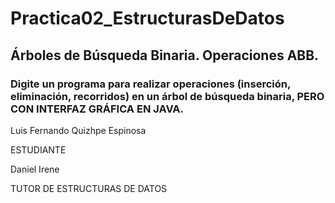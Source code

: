 # Practica02_EstructurasDeDatos
## Árboles de Búsqueda Binaria. Operaciones ABB.
### Digite un programa para realizar operaciones (inserción, eliminación, recorridos) en un árbol de búsqueda binaria, PERO CON INTERFAZ GRÁFICA EN JAVA.
Luis Fernando Quizhpe Espinosa

ESTUDIANTE



Daniel Irene

TUTOR DE ESTRUCTURAS DE DATOS
